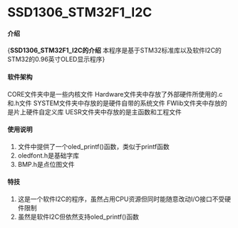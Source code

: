 # SSD1306_STM32F1_I2C

#### 介绍

{**SSD1306_STM32F1_I2C的介绍**
本程序是基于STM32标准库以及软件I2C的STM32的0.96英寸OLED显示程序}


#### 软件架构

CORE文件夹中是一些内核文件
Hardware文件夹中存放了外部硬件所使用的.c和.h文件
SYSTEM文件夹中存放的是硬件自带的系统文件
FWlib文件夹中存放的是片上硬件自定义库
UESR文件夹中存放的是主函数和工程文件


#### 使用说明

1.  文件中提供了一个oled_printf()函数，类似于printf函数
2.  oledfont.h是基础字库
3.  BMP.h是点位图文件


#### 特技

1.  这是一个软件I2C的程序，虽然占用CPU资源但同时能随意改动I/O接口不受硬件限制
2.  虽然是软件I2C但依然支持oled_printf()函数
